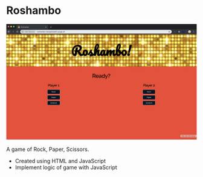 # Roshambo

<img src="./public/roshambo.png" />

A game of Rock, Paper, Scissors.

- Created using HTML and JavaScript
- Implement logic of game with JavaScript
